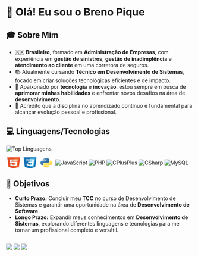 # 👋 Olá! Eu sou o Breno Pique

## 🎓 Sobre Mim

- 🇧🇷 **Brasileiro**, formado em **Administração de Empresas**, com experiência em **gestão de sinistros**, **gestão de inadimplência** e **atendimento ao cliente** em uma corretora de seguros.
- 📚 Atualmente cursando **Técnico em Desenvolvimento de Sistemas**, focado em criar soluções tecnológicas eficientes e de impacto.
- 💼 Apaixonado por **tecnologia** e **inovação**, estou sempre em busca de **aprimorar minhas habilidades** e enfrentar novos desafios na área de **desenvolvimento**.
- 🌱 Acredito que a disciplina no aprendizado contínuo é fundamental para alcançar evolução pessoal e profissional.

## 💻 Linguagens/Tecnologias

![Top Linguagens](https://github-readme-stats.vercel.app/api/top-langs/?username=BrenoPique&theme=blue-green)

<div style="display: inline_block">
  <img align="center" alt="HTML" height="30" width="40" src="https://raw.githubusercontent.com/devicons/devicon/master/icons/html5/html5-original.svg">
  <img align="center" alt="CSS" height="30" width="40" src="https://raw.githubusercontent.com/devicons/devicon/master/icons/css3/css3-original.svg">
  <img align="center" alt="Python" height="30" width="40" src="https://raw.githubusercontent.com/devicons/devicon/master/icons/python/python-original.svg">
  <img align="center" alt="JavaScript" height="30" width="40" src="https://cdn.jsdelivr.net/gh/devicons/devicon@latest/icons/javascript/javascript-original.svg">
  <img align="center" alt="PHP" height="30" width="40" src="https://cdn.jsdelivr.net/gh/devicons/devicon@latest/icons/php/php-original.svg">
  <img align="center" alt="CPlusPlus" height="30" width="40" src="https://cdn.jsdelivr.net/gh/devicons/devicon@latest/icons/cplusplus/cplusplus-original.svg">
  <img align="center" alt="CSharp" height="30" width="40" src="https://cdn.jsdelivr.net/gh/devicons/devicon@latest/icons/csharp/csharp-original.svg">
  <img align="center" alt="MySQL" height="30" width="40" src="https://cdn.jsdelivr.net/gh/devicons/devicon@latest/icons/mysql/mysql-original-wordmark.svg">
</div>

## 🚀 Objetivos

- **Curto Prazo:** Concluir meu **TCC** no curso de Desenvolvimento de Sistemas e garantir uma oportunidade na área de **Desenvolvimento de Software**.
- **Longo Prazo:** Expandir meus conhecimentos em **Desenvolvimento de Sistemas**, explorando diferentes linguagens e tecnologias para me tornar um profissional completo e versátil.


##
<div style="aling-itens:center;"> 
<a href="https://instagram.com/brenopique" target="_blank"><img src="https://img.shields.io/badge/-Instagram-%23E4405F?style=for-the-badge&logo=instagram&logoColor=white" target="_blank"></a>
<a href="mailto:brenopique@outlook.com"><img src="https://img.shields.io/badge/-Outlook-0078D4?style=for-the-badge&logo=microsoft-outlook&logoColor=white" target="_blank"></a>
<a href="https://www.linkedin.com/in/brenopique" target="_blank"><img src="https://img.shields.io/badge/-LinkedIn-%230077B5?style=for-the-badge&logo=linkedin&logoColor=white" target="_blank"></a> 
</div>


